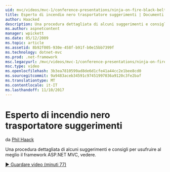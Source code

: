 ```yaml
---
uid: mvc/videos/mvc-1/conference-presentations/ninja-on-fire-black-belt-tips
title: Esperto di incendio nero trasportatore suggerimenti | Documenti Microsoft
author: Haacked
description: Una procedura dettagliata di alcuni suggerimenti e consigli per usufruire al meglio il framework ASP.NET MVC, vedere.
ms.author: aspnetcontent
manager: wpickett
ms.date: 05/12/2009
ms.topic: article
ms.assetid: 8b92f005-930e-458f-b91f-b0e15bb7399f
ms.technology: dotnet-mvc
ms.prod: .net-framework
msc.legacyurl: /mvc/videos/mvc-1/conference-presentations/ninja-on-fire-black-belt-tips
msc.type: video
ms.openlocfilehash: 3b3ea7810599ad8de6d1cfe41a44cc2e1bee8cd0
ms.sourcegitcommit: 9a9483aceb34591c97451997036a9120c3fe2baf
ms.translationtype: MT
ms.contentlocale: it-IT
ms.lasthandoff: 11/10/2017
---
```

<a name="ninja-on-fire-black-belt-tips"></a>Esperto di incendio nero trasportatore suggerimenti
====================
da [Phil Haack](https://github.com/Haacked)

Una procedura dettagliata di alcuni suggerimenti e consigli per usufruire al meglio il framework ASP.NET MVC, vedere.

[&#9654; Guardare video (minuti 77)](https://channel9.msdn.com/Blogs/ASP-NET-Site-Videos/ninja-on-fire-black-belt-tips)
